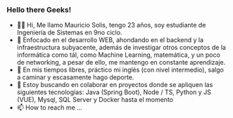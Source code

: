### Hello there Geeks!

- 👨‍🎓 Hi, Me llamo Mauricio Solis, tengo 23 años, soy estudiante de Ingeniería de Sistemas en 9no ciclo.
- 👀 Enfocado en el desarrollo WEB, ahondando en el backend y la infraestructura subyacente, además de investigar otros conceptos de la informática como tál, como Machine Learning, matemática, y un poco de networking, a pesar de ello, me mantengo en constante aprendizaje.
- 🌱 En mis tiempos libres, práctico mi inglés (con nivel intermedio), salgo a caminar y escasamente hago deporte.
- 💞️ Estoy buscando en colaborar en proyectos donde se apliquen las siguientes tecnologías: Java (Spring Boot), Node / TS, Python y JS (VUE), Mysql, SQL Server y Docker hasta el momento
- 📫 How to reach me ...

<!---
Mauricio-17/Mauricio-17 is a ✨ special ✨ repository because its `README.md` (this file) appears on your GitHub profile.
You can click the Preview link to take a look at your changes.
--->

